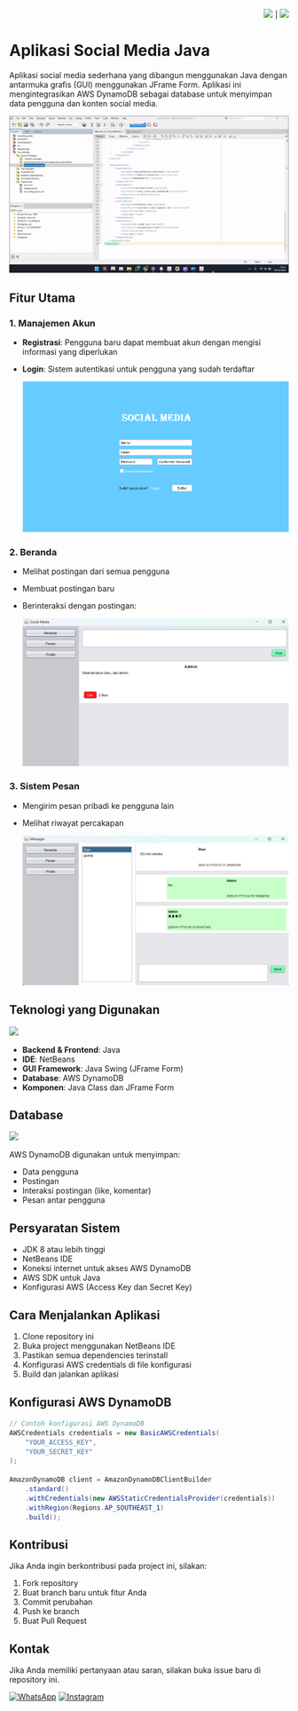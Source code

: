 <div align="right">

<a href="README.md"><img src="https://flagcdn.com/w40/gb.png" width="25"></a> | <a href="README-ID.md"></a><img src="https://flagcdn.com/w40/id.png" width="20"></a>


</div>

# Aplikasi Social Media Java

Aplikasi social media sederhana yang dibangun menggunakan Java dengan antarmuka grafis (GUI) menggunakan JFrame Form. Aplikasi ini mengintegrasikan AWS DynamoDB sebagai database untuk menyimpan data pengguna dan konten social media.

![ss](./readme%20media/RunSocialMedia.gif)

## Fitur Utama

### 1. Manajemen Akun
- **Registrasi**: Pengguna baru dapat membuat akun dengan mengisi informasi yang diperlukan
- **Login**: Sistem autentikasi untuk pengguna yang sudah terdaftar

  ![](./readme%20media/register%20page.png)

### 2. Beranda
- Melihat postingan dari semua pengguna
- Membuat postingan baru
- Berinteraksi dengan postingan:

  ![](./readme%20media/beranda.png)


### 3. Sistem Pesan
- Mengirim pesan pribadi ke pengguna lain
- Melihat riwayat percakapan

  ![](./readme%20media/pesan.png)
## Teknologi yang Digunakan

![](https://cdn.hashnode.com/res/hashnode/image/upload/v1690034956546/101c1694-7e87-458e-afd5-ab65c48c468e.gif?w=1600&h=840&fit=crop&crop=entropy&auto=format,compress&gif-q=60&format=webm)

- **Backend & Frontend**: Java
- **IDE**: NetBeans
- **GUI Framework**: Java Swing (JFrame Form)
- **Database**: AWS DynamoDB
- **Komponen**: Java Class dan JFrame Form

## Database
![](https://media.licdn.com/dms/image/v2/D5612AQHmXgaaTvUgUQ/article-cover_image-shrink_720_1280/article-cover_image-shrink_720_1280/0/1683409691265?e=2147483647&v=beta&t=MI0BsgNjRzCSGldmtEY7txk0WvBcMeEEm0jx8Cn5vYU)

AWS DynamoDB digunakan untuk menyimpan:
- Data pengguna
- Postingan
- Interaksi postingan (like, komentar)
- Pesan antar pengguna

## Persyaratan Sistem

- JDK 8 atau lebih tinggi
- NetBeans IDE
- Koneksi internet untuk akses AWS DynamoDB
- AWS SDK untuk Java
- Konfigurasi AWS (Access Key dan Secret Key)

## Cara Menjalankan Aplikasi

1. Clone repository ini
2. Buka project menggunakan NetBeans IDE
3. Pastikan semua dependencies terinstall
4. Konfigurasi AWS credentials di file konfigurasi
5. Build dan jalankan aplikasi

## Konfigurasi AWS DynamoDB

```java
// Contoh konfigurasi AWS DynamoDB
AWSCredentials credentials = new BasicAWSCredentials(
    "YOUR_ACCESS_KEY",
    "YOUR_SECRET_KEY"
);

AmazonDynamoDB client = AmazonDynamoDBClientBuilder
    .standard()
    .withCredentials(new AWSStaticCredentialsProvider(credentials))
    .withRegion(Regions.AP_SOUTHEAST_1)
    .build();
```

## Kontribusi

Jika Anda ingin berkontribusi pada project ini, silakan:
1. Fork repository
2. Buat branch baru untuk fitur Anda
3. Commit perubahan
4. Push ke branch
5. Buat Pull Request



## Kontak

Jika Anda memiliki pertanyaan atau saran, silakan buka issue baru di repository ini.

[![WhatsApp](https://img.shields.io/badge/WhatsApp-25D366?style=for-the-badge&logo=whatsapp&logoColor=white)](https://wa.me/6285157517798)
[![Instagram](https://img.shields.io/badge/Instagram-E4405F?style=for-the-badge&logo=instagram&logoColor=white)](https://www.instagram.com/ryan.septiawan__/)


